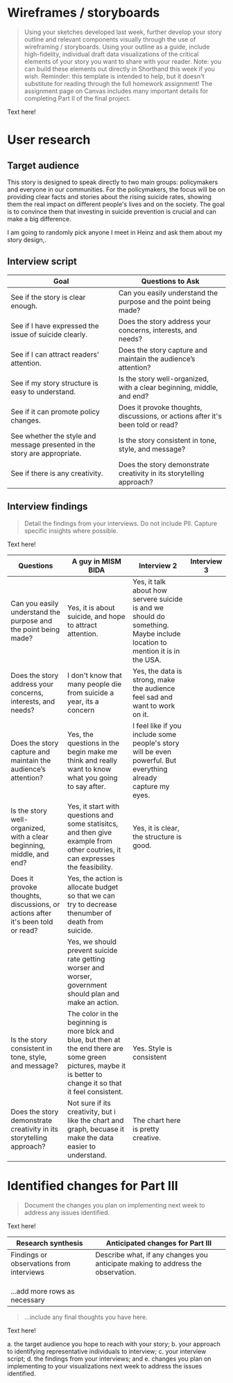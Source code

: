 
# Wireframes / storyboards
> Using your sketches developed last week, further develop your story outline and relevant components visually through the use of wireframing / storyboards. Using your outline as a guide, include high-fidelity, individual draft data visualizations of the critical elements of your story you want to share with your reader. Note: you can build these elements out directly in Shorthand this week if you wish.  Reminder: this template is intended to help, but it doesn't substitute for reading through the full homework assignment!  The assignment page on Canvas includes many important details for completing Part II of the final project. 

Text here!

# User research 

## Target audience

This story is designed to speak directly to two main groups: policymakers and everyone in our communities. For the policymakers, the focus will be on providing clear facts and stories about the rising suicide rates, showing them the real impact on different people's lives and on the society. The goal is to convince them that investing in suicide prevention is crucial and can make a big difference.

I am going to randomly pick anyone I meet in Heinz and ask them about my story design,.


## Interview script

| Goal                                                                      | Questions to Ask                                                                     |
|---------------------------------------------------------------------------|--------------------------------------------------------------------------------------|
| See if the story is clear enough.                                         | Can you easily understand the purpose and the point being made?                      |
| See if I have expressed the issue of suicide clearly.                     | Does the story address your concerns, interests, and needs?                          |
| See if I can attract readers’ attention.                                  | Does the story capture and maintain the audience’s attention?                        |
| See if my story structure is easy to understand.                          | Is the story well-organized, with a clear beginning, middle, and end?                |
| See if it can promote policy changes.                                     | Does it provoke thoughts, discussions, or actions after it's been told or read?      |     
| See whether the style and message presented in the story are appropriate. | Is the story consistent in tone, style, and message?                                 |
| See if there is any creativity.                                           | Does the story demonstrate creativity in its storytelling approach?                  |



## Interview findings
> Detail the findings from your interviews.  Do not include PII.  Capture specific insights where possible.

Text here!

| Questions                                                                       | A guy in MISM BIDA                                                                                                                                                     | Interview 2 | Interview 3 |
|---------------------------------------------------------------------------------|------------------------------------------------------------------------------------------------------------------------------------------------------------------------|-------------|-------------|
| Can you easily understand the purpose and the point being made?                 | Yes, it is about suicide, and hope to attract attention.                                                                                                               | Yes, it talk about how servere suicide is and we should do something. Maybe include location to mention it is in the USA.   |
| Does the story address your concerns, interests, and needs?                     | I don't know that many people die from suicide a year, its a concern                                                                                                   | Yes, the data is strong, make the audience feel sad and want to work on it.                                                 |
| Does the story capture and maintain the audience’s attention?                   | Yes, the questions in the begin make me think and really want to know what you going to say after.                                                                     | I feel like if you include some people's story will be even powerful. But everything already capture my eyes.               | 
| Is the story well-organized, with a clear beginning, middle, and end?           | Yes, it start with questions and some statisitcs, and then give example from other coutries, it can expresses the feasibility.                                         | Yes, it is clear, the structure is good.                                                                                    |
| Does it provoke thoughts, discussions, or actions after it's been told or read? | Yes, the action is allocate budget so that we can try to decrease thenumber of death from suicide.
                                       | Yes, we should prevent suicide rate getting worser and worser, government should plan and make an action.                   |
| Is the story consistent in tone, style, and message?                            | The color in the beginning is more blck and blue, but then at the end there are some green pictures, maybe it is better to change it so that it feel consistent.  | Yes. Style is consistent                                                                                                    |
| Does the story demonstrate creativity in its storytelling approach?             | Not sure if its creativity, but i like the chart and graph, becuase it make the data easier to understand.                                                             | The chart here is pretty creative.                                                                                          |


# Identified changes for Part III
> Document the changes you plan on implementing next week to address any issues identified.  

Text here!

| Research synthesis                       | Anticipated changes for Part III                                                |
|------------------------------------------|---------------------------------------------------------------------------------|
| Findings or observations from interviews | Describe what, if any changes you anticipate making to address the observation. |
|                                          |                                                                                 |
|                                          |                                                                                 |
|                                          |                                                                                 |
| ...add more rows as necessary            |                                                                                 |

> ...include any final thoughts you have here. 

Text here!



a. the target audience you hope to reach with your story; 
b. your approach to identifying representative individuals to interview; 
c. your interview script; 
d. the findings from your interviews; and 
e. changes you plan on implementing to your visualizations next week to address the issues identified. 
